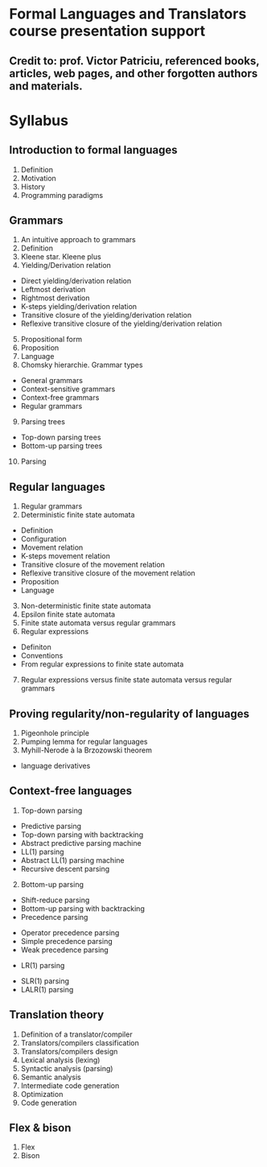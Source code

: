# Formal Languages and Translators course presentation support

## Credit to: prof. Victor Patriciu, referenced books, articles, web pages, and other forgotten authors and materials.



# Syllabus

## Introduction to formal languages

1. Definition
2. Motivation
3. History
4. Programming paradigms

## Grammars

1. An intuitive approach to grammars
2. Definition
3. Kleene star. Kleene plus
4. Yielding/Derivation relation 
- Direct yielding/derivation relation
- Leftmost derivation
- Rightmost derivation
- K-steps yielding/derivation relation
- Transitive closure of the yielding/derivation relation
- Reflexive transitive closure of the yielding/derivation relation
5. Propositional form
6. Proposition
7. Language
8. Chomsky hierarchie. Grammar types
- General grammars
- Context-sensitive grammars
- Context-free grammars
- Regular grammars
9. Parsing trees
- Top-down parsing trees
- Bottom-up parsing trees
10. Parsing

## Regular languages

1. Regular grammars
2. Deterministic finite state automata
- Definition
- Configuration
- Movement relation 
- K-steps movement relation
- Transitive closure of the movement relation
- Reflexive transitive closure of the movement relation
- Proposition
- Language
3. Non-deterministic finite state automata
4. Epsilon finite state automata
5. Finite state automata versus regular grammars
6. Regular expressions
- Definiton
- Conventions
- From regular expressions to finite state automata
7. Regular expressions versus finite state automata versus regular grammars

## Proving regularity/non-regularity of languages

1. Pigeonhole principle
2. Pumping lemma for regular languages
3. Myhill-Nerode à la Brzozowski theorem
- language derivatives

## Context-free languages

1. Top-down parsing
- Predictive parsing
- Top-down parsing with backtracking
- Abstract predictive parsing machine
- LL(1) parsing
- Abstract LL(1) parsing machine
- Recursive descent parsing
2. Bottom-up parsing
- Shift-reduce parsing
- Bottom-up parsing with backtracking
- Precedence parsing
* Operator precedence parsing
* Simple precedence parsing
* Weak precedence parsing
- LR(1) parsing
* SLR(1) parsing
* LALR(1) parsing

## Translation theory

1. Definition of a translator/compiler
2. Translators/compilers classification
3. Translators/compilers design
4. Lexical analysis (lexing)
5. Syntactic analysis (parsing)
6. Semantic analysis
7. Intermediate code generation
8. Optimization
9. Code generation

## Flex & bison

1. Flex
2. Bison

